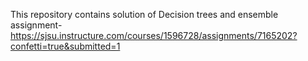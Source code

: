 This repository contains solution of Decision trees and ensemble assignment- https://sjsu.instructure.com/courses/1596728/assignments/7165202?confetti=true&submitted=1

